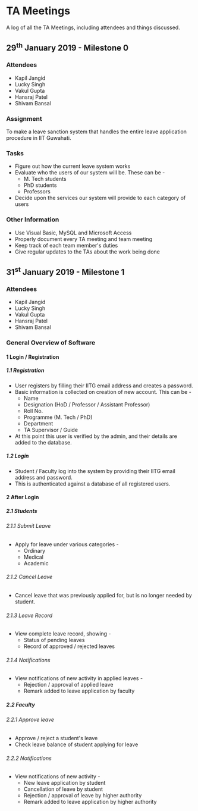 # TA Meetings
A log of all the TA Meetings, including attendees and things discussed.

## 29<sup>th</sup> January 2019 - Milestone 0

### Attendees
* Kapil Jangid
* Lucky Singh
* Vakul Gupta
* Hansraj Patel
* Shivam Bansal

### Assignment
To make a leave sanction system that handles the entire leave application procedure in IIT Guwahati.

### Tasks
* Figure out how the current leave system works
* Evaluate who the users of our system will be. These can be -
    * M. Tech students
    * PhD students
    * Professors
* Decide upon the services our system will provide to each category of users

### Other Information
* Use Visual Basic, MySQL and Microsoft Access
* Properly document every TA meeting and team meeting
* Keep track of each team member's duties
* Give regular updates to the TAs about the work being done

## 31<sup>st</sup> January 2019 - Milestone 1

### Attendees
* Kapil Jangid
* Lucky Singh
* Vakul Gupta
* Hansraj Patel
* Shivam Bansal

### General Overview of Software

#### 1 Login / Registration

##### 1.1 Registration
* User registers by filling their IITG email address and creates a password.
* Basic information is collected on creation of new account. This can be -
    * Name
    * Designation (HoD / Professor / Assistant Professor)
    * Roll No.
    * Programme (M. Tech / PhD)
    * Department
    * TA Supervisor / Guide
* At this point this user is verified by the admin, and their details are added to the database.

##### 1.2 Login
* Student / Faculty log into the system by providing their IITG email address and password.
* This is authenticated against a database of all registered users.

#### 2 After Login

##### 2.1 Students

###### 2.1.1 Submit Leave
* Apply for leave under various categories -
    * Ordinary
    * Medical
    * Academic

###### 2.1.2 Cancel Leave
* Cancel leave that was previously applied for, but is no longer needed by student.

###### 2.1.3 Leave Record
* View complete leave record, showing -
    * Status of pending leaves
    * Record of approved / rejected leaves

###### 2.1.4 Notifications
* View notifications of new activity in applied leaves -
    * Rejection / approval of applied leave
    * Remark added to leave application by faculty

##### 2.2 Faculty

###### 2.2.1 Approve leave
* Approve / reject a student's leave
* Check leave balance of student applying for leave

###### 2.2.2 Notifications
* View notifications of new activity -
    * New leave application by student
    * Cancellation of leave by student
    * Rejection / approval of leave by higher authority
    * Remark added to leave application by higher authority
